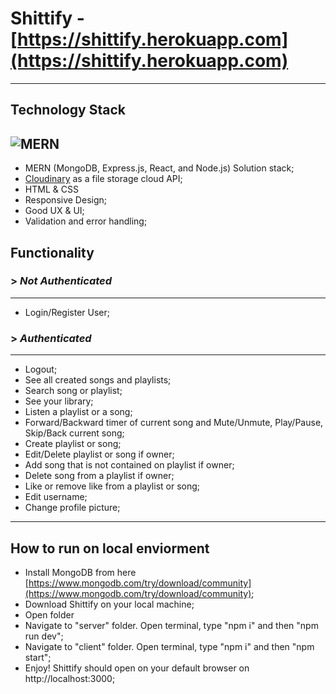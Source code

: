 # Shittify - [https://shittify.herokuapp.com](https://shittify.herokuapp.com)
---
## Technology Stack
![MERN](https://miro.medium.com/max/1400/1*k0SazfSJ-tPSBbt2WDYIyw.png)
---
* MERN (MongoDB, Express.js, React, and Node.js) Solution stack;
* [Cloudinary](https://cloudinary.com/) as a file storage cloud API;
* HTML & CSS
* Responsive Design;
* Good UX & UI;
* Validation and error handling;
## Functionality
### > _Not Authenticated_
---
* Login/Register User;
### > _Authenticated_
---
* Logout;
* See all created songs and playlists;
* Search song or playlist;
* See your library;
* Listen a playlist or a song;
* Forward/Backward timer of current song and Mute/Unmute, Play/Pause, Skip/Back current song;
* Create playlist or song;
* Edit/Delete playlist or song if owner;
* Add song that is not contained on playlist if owner;
* Delete song from a playlist if owner;
* Like or remove like from a playlist or song;
* Edit username;
* Change profile picture;
***
## How to run on local enviorment
* Install MongoDB from here [https://www.mongodb.com/try/download/community](https://www.mongodb.com/try/download/community);
* Download Shittify on your local machine;
* Open folder
* Navigate to "server" folder. Open terminal, type "npm i" and then "npm run dev";
* Navigate to "client" folder. Open terminal, type "npm i" and then "npm start";
* Enjoy! Shittify should open on your default browser on http://localhost:3000;
